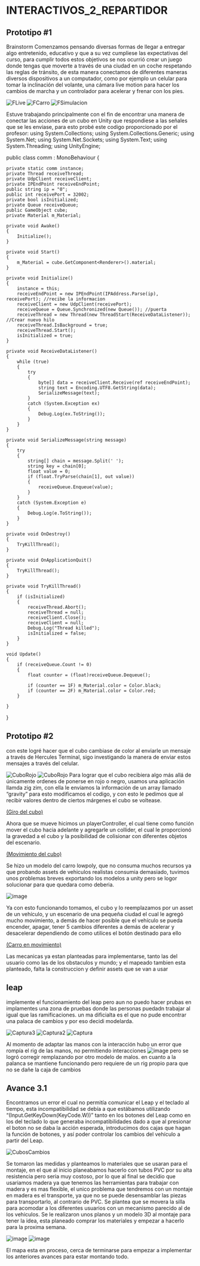 # INTERACTIVOS_2_REPARTIDOR

## Prototipo #1

Brainstorm
Comenzamos pensando diversas formas de llegar a entregar algo entretenido, educativo y que a su vez cumpliese las expectativas del curso, para cumplir todos estos objetivos se nos ocurrió crear un juego donde tengas que moverte a través de una ciudad en un coche respetando las reglas de tránsito, de esta manera conectamos de diferentes maneras diversos dispositivos a un computador, como por ejemplo un celular para tomar la inclinación del volante, una cámara live motion para hacer los cambios de marcha y un controlador para acelerar y frenar con los pies.

![FLive](https://mocap.reallusion.com/iclone-motion-live-mocap/includes/images/leapmotion/LeapMotion-Feature.jpg)
![FCarro](https://www.infobae.com/new-resizer/_JrNAvjIeELPSozYjXRd5qu_-nU=/1200x900/filters:format(webp):quality(85)//cloudfront-us-east-1.images.arcpublishing.com/infobae/M4TLYYA5CZDUFGQFUEHOLVYWSI.jpg)
![FSimulacion](https://http2.mlstatic.com/D_NQ_NP_891663-MCO45143406414_032021-O.jpg)

Estuve trabajando principalmente con el fin de encontrar una manera de conectar las acciones de un cubo en Unity que respondiese a las señales que se les enviase, para esto probé este codigo proporcionado por el profesor: 
using System.Collections;
using System.Collections.Generic;
using System.Net;
using System.Net.Sockets;
using System.Text;
using System.Threading;
using UnityEngine;

public class comm : MonoBehaviour
{

    private static comm instance;
    private Thread receiveThread;
    private UdpClient receiveClient;
    private IPEndPoint receiveEndPoint;
    public string ip = "0";
    public int receivePort = 32002;
    private bool isInitialized;
    private Queue receiveQueue;
    public GameObject cube;
    private Material m_Material;

    private void Awake()
    {
        Initialize();
    }

    private void Start()
    {
        m_Material = cube.GetComponent<Renderer>().material;
    }

    private void Initialize()
    {
        instance = this;
        receiveEndPoint = new IPEndPoint(IPAddress.Parse(ip), receivePort); //recibe la informacion
        receiveClient = new UdpClient(receivePort);
        receiveQueue = Queue.Synchronized(new Queue()); //puerta
        receiveThread = new Thread(new ThreadStart(ReceiveDataListener)); //Crear nuevo hilo
        receiveThread.IsBackground = true;
        receiveThread.Start();
        isInitialized = true;
    }

    private void ReceiveDataListener()
    {
        while (true)
        {
            try
            {
                byte[] data = receiveClient.Receive(ref receiveEndPoint);
                string text = Encoding.UTF8.GetString(data);
                SerializeMessage(text);
            }
            catch (System.Exception ex)
            {
                Debug.Log(ex.ToString());
            }
        }
    }

    private void SerializeMessage(string message)
    {
        try
        {
            string[] chain = message.Split(' ');
            string key = chain[0];
            float value = 0;
            if (float.TryParse(chain[1], out value))
            {
                receiveQueue.Enqueue(value);
            }
        }
        catch (System.Exception e)
        {
            Debug.Log(e.ToString());
        }
    }

    private void OnDestroy()
    {
        TryKillThread();
    }

    private void OnApplicationQuit()
    {
        TryKillThread();
    }

    private void TryKillThread()
    {
        if (isInitialized)
        {
            receiveThread.Abort();
            receiveThread = null;
            receiveClient.Close();
            receiveClient = null;
            Debug.Log("Thread killed");
            isInitialized = false;
        }
    }

    void Update()
    {
        if (receiveQueue.Count != 0)
        {
            float counter = (float)receiveQueue.Dequeue();

            if (counter == 1F) m_Material.color = Color.black;
            if (counter == 2F) m_Material.color = Color.red;
        }

    }

}
## Prototipo #2
con este logré hacer que el cubo cambiase de color al enviarle un mensaje a través de Hercules Terminal, sigo investigando la manera de enviar estos mensajes a través del celular.

![CuboRojo](Imagenes/CuboRojo.png)
![CuboRojo](Imagenes/CuboNegro.png)
Para lograr que el cubo recibiera algo más allá de únicamente ordenes de ponerse en rojo o negro, usamos una aplicación llamda zig zim, con ella le enviamos la información de un array llamado “gravity” para esto modificamos el codigo, y con esto le pedimos que al recibir valores dentro de ciertos márgenes el cubo se voltease.

[(Giro del cubo)](https://www.youtube.com/watch?v=OpWp2a5FJ08)

Ahora que se mueve hicimos un playerController, el cual tiene como función mover el cubo hacia adelante y agregarle un collider, el cual le proporcionó la gravedad a el cubo y la posibilidad de colisionar con diferentes objetos del escenario.

[(Movimiento del cubo)](https://youtu.be/MATfODdEWHo)

Se hizo un modelo del carro lowpoly, que no consuma muchos recursos ya que probando assets de vehiculos realistas consumia demasiado, tuvimos unos problemas breves exportando los modelos a unity pero se logor solucionar para que quedara como deberia.

![image](https://media.discordapp.net/attachments/1076728843009790045/1080944040599629964/IMG-20230302-WA0012.jpg)

Ya con esto funcionando tomamos, el cubo y lo reemplazamos por un asset de un vehículo, y un escenario de una pequeña ciudad el cual le agregó mucho movimiento, a demás de hacer posible que el vehículo se pueda encender, apagar, tener 5 cambios diferentes a demás de acelerar y desacelerar dependiendo de como utilices el botón destinado para ello

[(Carro en movimiento)](https://youtu.be/uHbwmQEYOUw)

Las mecanicas ya estan planteadas para implementarse, tanto las del usuario como las de los obstaculos y mundo; y el mapeado tambien esta planteado, falta la construccion y definir assets que se van a usar


## leap

implemente el funcionamiento del leap pero aun no puedo hacer prubas en implamentes una zona de pruebas donde las personas puedadn trabajar al igual que las ramificaciones. un ma dificialta es el que no pude encontrar una palaca de cambios y por eso decidi modelarda.

![Captura3](https://user-images.githubusercontent.com/78058130/217722809-e8744dde-9925-4866-99c4-b51ab8279f28.JPG)
![Captura2](https://user-images.githubusercontent.com/78058130/217722832-edf28ea2-7f46-408b-9491-d7cb900d5c6c.JPG)
![Captura](https://user-images.githubusercontent.com/78058130/217722841-a33356e9-237a-49d8-bfad-a8cb4b286658.JPG)


Al momento de adaptar las manos con la interacción hubo un error que rompía el rig de las manos, no permitiendo interacciones 
![image](https://user-images.githubusercontent.com/78058130/220830084-4c852f87-e74d-4910-8734-00e3268e4df0.png)
pero se logró corregir remplazando por otro modelo de malos.
en cuanto a la palanca se mantiene funcionando pero requiere de un rig propio para que no se dañe la caja de cambios

## Avance 3.1

Encontramos un error el cual no permitía comunicar el Leap y el teclado al tiempo, esta incompatibilidad se debía a que estábamos utilizando “(Input.GetKeyDown(KeyCode.W))” tanto en los botones del Leap como en los del teclado lo que generaba incompatibilidades dado a que al presionar el boton no se daba la acción esperada, introducimos dos cajas que hagan la función de botones, y así poder controlar los cambios del vehículo a partir del Leap.

![CubosCambios](Imagenes/Cubos.png)

Se tomaron las medidas y planteamos lo materiales que se usaran para el montaje, en el que al inicio planeabamos hacerlo con tubos PVC por su alta resistencia pero seria muy costoso, por lo que al final se decidio que usariamos madera ya que tenemos las herramientas para trabajar con madera y es mas flexible, el unico problema que tendremos con un montaje en madera es el transporte, ya que no se puede desensamblar las piezas para transportarlo, al contrario de PVC. Se plantea que se movera la silla para acomodar a los diferentes usuarios con un mecanismo parecido al de los vehiculos. Se le realizaron unos planos y un modelo 3D al montaje para tener la idea, esta planeado comprar los materiales y empezar a hacerlo para la proxima semana.

![image](https://media.discordapp.net/attachments/1076728843009790045/1080943698352808027/IMG-20230302-WA0007.jpg)
![image](https://media.discordapp.net/attachments/1076728843009790045/1080943782272454747/IMG-20230302-WA0008.jpg?width=924&height=625)

El mapa esta en proceso, cerca de terminarse para empezar a implementar los anteriores avances para estar montando todo.


